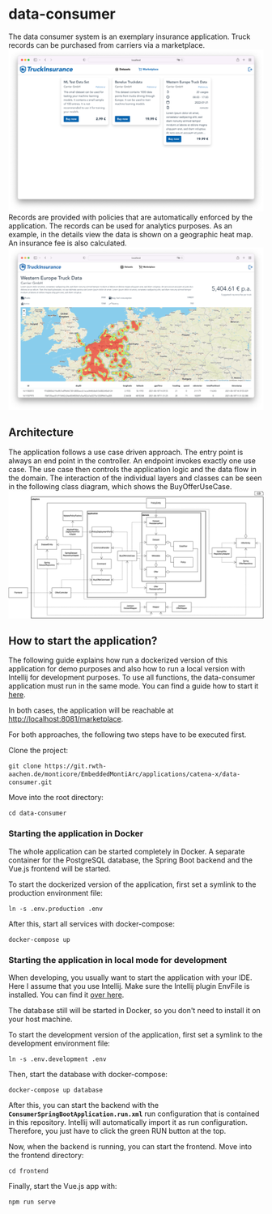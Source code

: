 # data-consumer
The data consumer system is an exemplary insurance application. Truck records can be purchased from carriers via a marketplace.
![Marketplace](marketplace.png)
Records are provided with policies that are automatically enforced by the application.
The records can be used for analytics purposes.  As an example, in the details view the data is shown on a geographic heat map. An insurance fee is also calculated.
![Details view](details_view.png)

## Architecture
The application follows a use case driven approach. The entry point is always an end point in the controller. An endpoint invokes exactly one use case. The use case then controls the application logic and the data flow in the domain. The interaction of the individual layers and classes can be seen in the following class diagram, which shows the BuyOfferUseCase.
![Use case architecture](use_case_architecture.png)

## How to start the application?
The following guide explains how run a dockerized version of this application for demo purposes and also
how to run a local version with Intellij for development purposes. To use all functions, the data-consumer application must run in the same mode. You can find a guide
how to start it [here](https://git.rwth-aachen.de/monticore/EmbeddedMontiArc/applications/catena-x/data-provider).

In both cases, the application will be reachable at [http://localhost:8081/marketplace](http://localhost:8081/marketplace).

For both approaches, the following two steps have to be executed first. 

Clone the project:

```
git clone https://git.rwth-aachen.de/monticore/EmbeddedMontiArc/applications/catena-x/data-consumer.git

```

Move into the root directory:


```
cd data-consumer
```

### Starting the application in Docker
The whole application can be started completely in Docker. A separate container for the PostgreSQL database, 
the Spring Boot backend and the Vue.js frontend will be started.

To start the dockerized version of the application, first set a symlink to the production environment file:
```
ln -s .env.production .env
```
After this, start all services with docker-compose:
```
docker-compose up
```
### Starting the application in local mode for development
When developing, you usually want to start the application with your IDE. Here I assume that you
use Intellij. Make sure the Intellij plugin EnvFile is installed. You can find it [over here](https://plugins.jetbrains.com/plugin/7861-envfile).

The database still will be started in Docker, so you don't need to install it on your
host machine.

To start the development version of the application, first set a symlink to the development environment file:
```
ln -s .env.development .env
```
Then, start the database with docker-compose:
```
docker-compose up database
```
After this, you can start the backend with the **`ConsumerSpringBootApplication.run.xml`** run configuration that is contained 
in this repository. Intellij will automatically import it as run configuration. Therefore, you just have to click
the green RUN button at the top.

Now, when the backend is running, you can start the frontend. Move into the frontend directory:
```
cd frontend
```
Finally, start the Vue.js app with:
```
npm run serve
```
